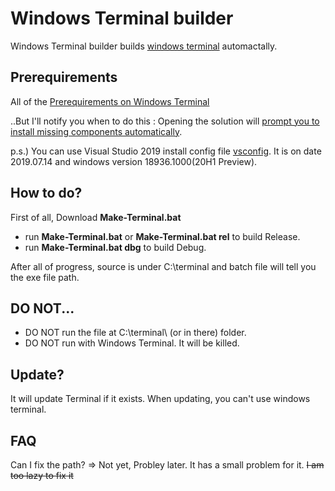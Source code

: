# Windows Terminal builder
Windows Terminal builder builds [windows terminal](https://github.com/microsoft/terminal) automactally.

## Prerequirements
All of the [Prerequirements on Windows Terminal](https://github.com/microsoft/terminal/blob/master/README.md#build-prerequisites)

..But I'll notify you when to do this : Opening the solution will [prompt you to install missing components automatically](https://devblogs.microsoft.com/setup/configure-visual-studio-across-your-organization-with-vsconfig/).

p.s.) You can use Visual Studio 2019 install config file [vsconfig](https://github.com/SJang1/Terminal-Builder/blob/master/vsconfig). It is on date 2019.07.14 and windows version 18936.1000(20H1 Preview).

## How to do?
First of all, Download **Make-Terminal.bat**
* run **Make-Terminal.bat** or **Make-Terminal.bat rel** to build Release.
* run **Make-Terminal.bat dbg** to build Debug.

After all of progress, source is under C:\terminal and batch file will tell you the exe file path.

## DO NOT...
* DO NOT run the file at C:\terminal\ (or in there) folder.
* DO NOT run with Windows Terminal. It will be killed.

## Update?
It will update Terminal if it exists. When updating, you can't use windows terminal.

## FAQ
Can I fix the path? => Not yet, Probley later. It has a small problem for it. ~~I am too lazy to fix it~~
